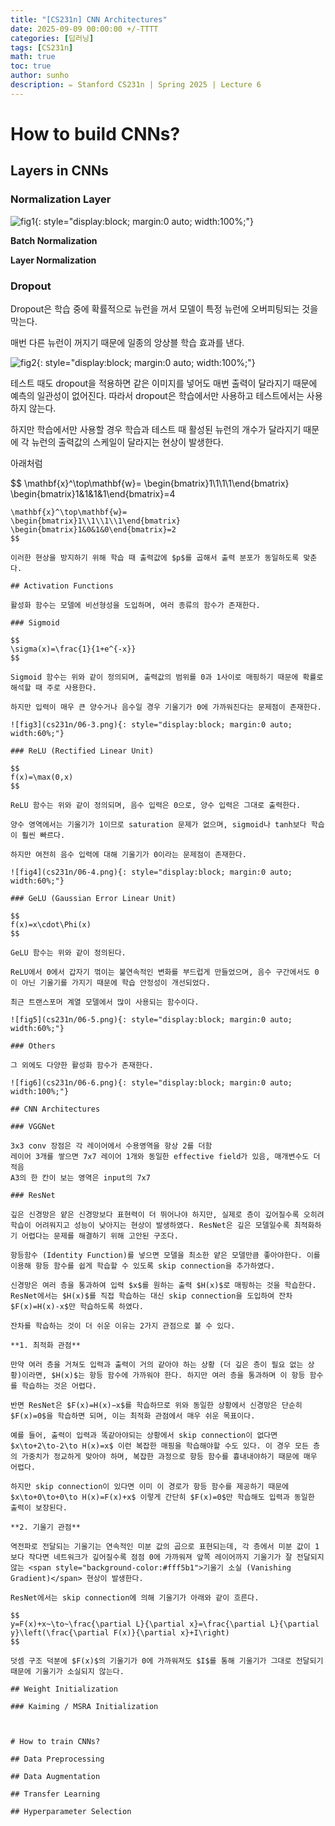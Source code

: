 ```yaml
---
title: "[CS231n] CNN Architectures"
date: 2025-09-09 00:00:00 +/-TTTT
categories: [딥러닝]
tags: [CS231n]
math: true
toc: true
author: sunho
description: ✏️ Stanford CS231n | Spring 2025 | Lecture 6
---
```


# How to build CNNs?

## Layers in CNNs

### Normalization Layer

![fig1](cs231n/06-1.png){: style="display:block; margin:0 auto; width:100%;"}

**Batch Normalization**



**Layer Normalization**



### Dropout

Dropout은 학습 중에 확률적으로 뉴런을 꺼서 모델이 특정 뉴런에 오버피팅되는 것을 막는다.

매번 다른 뉴런이 꺼지기 때문에 일종의 앙상블 학습 효과를 낸다.

![fig2](cs231n/06-2.png){: style="display:block; margin:0 auto; width:100%;"}

테스트 때도 dropout을 적용하면 같은 이미지를 넣어도 매번 출력이 달라지기 때문에 예측의 일관성이 없어진다. 따라서 dropout은 학습에서만 사용하고 테스트에서는 사용하지 않는다.

하지만 학습에서만 사용할 경우 학습과 테스트 때 활성된 뉴런의 개수가 달라지기 때문에 각 뉴런의 출력값의 스케일이 달라지는 현상이 발생한다.

아래처럼 

$$
\mathbf{x}^\top\mathbf{w}=
\begin{bmatrix}1\\1\\1\\1\end{bmatrix}
\begin{bmatrix}1&1&1&1\end{bmatrix}=4
~~~,~~~
\mathbf{x}^\top\mathbf{w}=
\begin{bmatrix}1\\1\\1\\1\end{bmatrix}
\begin{bmatrix}1&0&1&0\end{bmatrix}=2
$$

이러한 현상을 방지하기 위해 학습 때 출력값에 $p$를 곱해서 출력 분포가 동일하도록 맞춘다.

## Activation Functions

활성화 함수는 모델에 비선형성을 도입하며, 여러 종류의 함수가 존재한다.

### Sigmoid

$$
\sigma(x)=\frac{1}{1+e^{-x}}
$$

Sigmoid 함수는 위와 같이 정의되며, 출력값의 범위를 0과 1사이로 매핑하기 때문에 확률로 해석할 때 주로 사용한다.

하지만 입력이 매우 큰 양수거나 음수일 경우 기울기가 0에 가까워진다는 문제점이 존재한다.

![fig3](cs231n/06-3.png){: style="display:block; margin:0 auto; width:60%;"}

### ReLU (Rectified Linear Unit)

$$
f(x)=\max(0,x)
$$

ReLU 함수는 위와 같이 정의되며, 음수 입력은 0으로, 양수 입력은 그대로 출력한다.

양수 영역에서는 기울기가 1이므로 saturation 문제가 없으며, sigmoid나 tanh보다 학습이 훨씬 빠르다.

하지만 여전히 음수 입력에 대해 기울기가 0이라는 문제점이 존재한다.

![fig4](cs231n/06-4.png){: style="display:block; margin:0 auto; width:60%;"}

### GeLU (Gaussian Error Linear Unit)

$$
f(x)=x\cdot\Phi(x)
$$

GeLU 함수는 위와 같이 정의된다.

ReLU에서 0에서 갑자기 꺾이는 불연속적인 변화를 부드럽게 만들었으며, 음수 구간에서도 0이 아닌 기울기를 가지기 때문에 학습 안정성이 개선되었다.

최근 트랜스포머 계열 모델에서 많이 사용되는 함수이다.

![fig5](cs231n/06-5.png){: style="display:block; margin:0 auto; width:60%;"}

### Others

그 외에도 다양한 활성화 함수가 존재한다.

![fig6](cs231n/06-6.png){: style="display:block; margin:0 auto; width:100%;"}

## CNN Architectures

### VGGNet

3x3 conv 장점은 각 레이어에서 수용영역을 항상 2를 더함
레이어 3개를 쌓으면 7x7 레이어 1개와 동일한 effective field가 있음, 매개변수도 더 적음
A3의 한 칸이 보는 영역은 input의 7x7

### ResNet

깊은 신경망은 얕은 신경망보다 표현력이 더 뛰어나야 하지만, 실제로 층이 깊어질수록 오히려 학습이 어려워지고 성능이 낮아지는 현상이 발생하였다. ResNet은 깊은 모델일수록 최적화하기 어렵다는 문제를 해결하기 위해 고안된 구조다.

항등함수 (Identity Function)를 넣으면 모델을 최소한 얕은 모델만큼 좋아야한다. 이를 이용해 항등 함수를 쉽게 학습할 수 있도록 skip connection을 추가하였다.

신경망은 여러 층을 통과하여 입력 $x$를 원하는 출력 $H(x)$로 매핑하는 것을 학습한다. ResNet에서는 $H(x)$를 직접 학습하는 대신 skip connection을 도입하여 잔차 $F(x)=H(x)-x$만 학습하도록 하였다.

잔차를 학습하는 것이 더 쉬운 이유는 2가지 관점으로 볼 수 있다.

**1. 최적화 관점**

만약 여러 층을 거쳐도 입력과 출력이 거의 같아야 하는 상황 (더 깊은 층이 필요 없는 상황)이라면, $H(x)$는 항등 함수에 가까워야 한다. 하지만 여러 층을 통과하며 이 항등 함수를 학습하는 것은 어렵다.

반면 ResNet은 $F(x)=H(x)−x$를 학습하므로 위와 동일한 상황에서 신경망은 단순히 $F(x)=0$을 학습하면 되며, 이는 최적화 관점에서 매우 쉬운 목표이다.

예를 들어, 출력이 입력과 똑같아야되는 상황에서 skip connection이 없다면 $x\to+2\to-2\to H(x)=x$ 이런 복잡한 매핑을 학습해야할 수도 있다. 이 경우 모든 층의 가중치가 정교하게 맞아야 하며, 복잡한 과정으로 항등 함수를 흉내내야하기 때문에 매우 어렵다.

하지만 skip connection이 있다면 이미 이 경로가 항등 함수를 제공하기 때문에 $x\to+0\to+0\to H(x)=F(x)+x$ 이렇게 간단히 $F(x)=0$만 학습해도 입력과 동일한 출력이 보장된다.

**2. 기울기 관점**

역전파로 전달되는 기울기는 연속적인 미분 값의 곱으로 표현되는데, 각 층에서 미분 값이 1보다 작다면 네트워크가 깊어질수록 점점 0에 가까워져 앞쪽 레이어까지 기울기가 잘 전달되지 않는 <span style="background-color:#fff5b1">기울기 소실 (Vanishing Gradient)</span> 현상이 발생한다.

ResNet에서는 skip connection에 의해 기울기가 아래와 같이 흐른다.

$$
y=F(x)+x~\to~\frac{\partial L}{\partial x}=\frac{\partial L}{\partial y}\left(\frac{\partial F(x)}{\partial x}+I\right)
$$

덧셈 구조 덕분에 $F(x)$의 기울기가 0에 가까워져도 $I$를 통해 기울기가 그대로 전달되기 때문에 기울기가 소실되지 않는다.

## Weight Initialization

### Kaiming / MSRA Initialization



# How to train CNNs?

## Data Preprocessing

## Data Augmentation

## Transfer Learning

## Hyperparameter Selection

